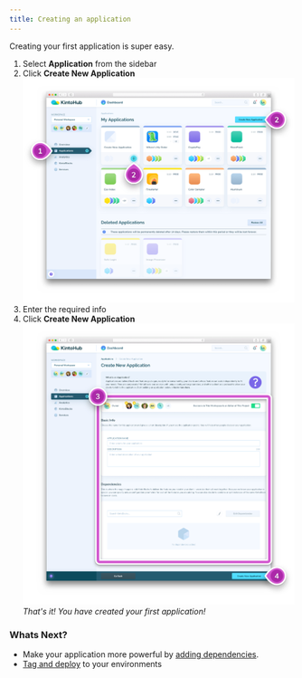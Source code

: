 ```yaml
---
title: Creating an application
---
```


Creating your first application is super easy.
1. Select **Application** from the sidebar
2. Click **Create New Application**
![Screenshot - Create New Application](/docs/assets/creating-an-application-1-2.png)
3. Enter the required info
4. Click **Create New Application**
![Screenshot - Enter Info](/docs/assets/creating-an-application-3-4.png)
_That's it! You have created your first application!_

### Whats Next?

* Make your application more powerful by [adding dependencies](adding-a-dependency-application.md).
* [Tag and deploy](tagging-and-deploying.md) to your environments

